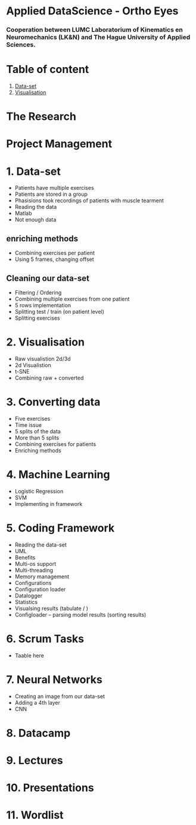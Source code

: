 # Applied DataScience - Ortho Eyes
### Cooperation between LUMC Laboratorium of Kinematics en Neuromechanics (LK&N) and The Hague University of Applied Sciences. 


# Table of content 
1. [Data-set](#1-Data-set)
2. [Visualisation](#2-Visualisation)

# The Research
# Project Management

# 1. Data-set
- Patients have multiple exercises
- Patients are stored in a group
- Phasisions took recordings of patients with muscle tearment 
- Reading the data
- Matlab
- Not enough data 
## enriching methods
- Combining exercises per patient
- Using 5 frames, changing offset

## Cleaning our data-set
- Filtering / Ordering
- Combining multiple exercises from one patient
- 5 rows implementation
- Splitting test / train (on patient level)
- Splitting exercises 

# 2. Visualisation
- Raw visualistion 2d/3d
- 2d Visualistion
- t-SNE
- Combining raw + converted

# 3. Converting data
- Five exercises
- Time issue
- 5 splits of the data
- More than 5 splits
- Combining exercises for patients
- Enriching methods

# 4. Machine Learning
- Logistic Regression
- SVM 
- Implementing in framework

# 5. Coding Framework
- Reading the data-set
- UML 
- Benefits 
- Multi-os support
- Multi-threading
- Memory management
- Configurations
- Configuration loader
- Datalogger
- Statistics
- Visualsing results (tabulate / )
- Configloader – parsing model results (sorting results)

# 6. Scrum Tasks
- Taable here 

# 7. Neural Networks
- Creating an image from our data-set
- Adding a 4th layer
- CNN 
 
# 8. Datacamp
# 9. Lectures 
# 10. Presentations
# 11. Wordlist 